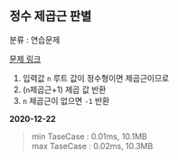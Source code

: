 ## 정수 제곱근 판별

분류 : 연습문제

[문제 링크](https://programmers.co.kr/learn/courses/30/lessons/12934)

1. 입력값 `n` 루트 값이 정수형이면 제곱근이므로
2. (`n`제곱근+1) 제곱 값 반환
3. `n` 제곱근이 없으면 `-1` 반환

**2020-12-22**

> min TaseCase : 0.01ms, 10.1MB  
> max TaseCase : 0.02ms, 10.3MB  